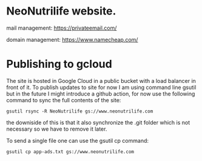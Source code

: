 # NeoNutrilife website.

mail management: https://privateemail.com/

domain management: https://www.namecheap.com/


# Publishing to gcloud

The site is hosted in Google Cloud in a public bucket with a load balancer in front of it. To publish updates to site for now I am using command line gsutil but in the future I might introduce a github action, for now use the following command to sync the full contents of the site: 

`gsutil rsync -R NeoNutrilife gs://www.neonutrilife.com`

the downiside of this is that it also synchronize the .git folder which is not necessary so we have to remove it later.

To send a single file one can use the gsutil cp command:

`gsutil cp app-ads.txt gs://www.neonutrilife.com`
